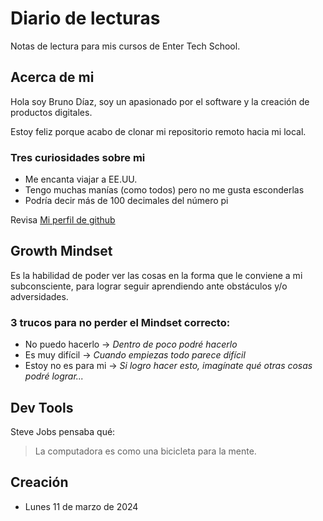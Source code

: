 # Diario de lecturas
Notas de lectura para mis cursos de Enter Tech School.

## Acerca de mi
Hola soy Bruno Díaz, soy un apasionado por el software y la creación de productos digitales.

Estoy feliz porque acabo de clonar mi repositorio remoto hacia mi local.

### Tres curiosidades sobre mi
- Me encanta viajar a EE.UU.
- Tengo muchas manías (como todos) pero no me gusta esconderlas
- Podría decir más de 100 decimales del número pi

Revisa [Mi perfil de github](https://github.com/bdiazc90)

## Growth Mindset
Es la habilidad de poder ver las cosas en la forma que le conviene a mi subconsciente, para lograr seguir aprendiendo ante obstáculos y/o adversidades.

### 3 trucos para no perder el Mindset correcto:
+ No puedo hacerlo -> *Dentro de poco podré hacerlo*
+ Es muy difícil -> *Cuando empiezas todo parece difícil*
+ Estoy no es para mi -> *Si logro hacer esto, imagínate qué otras cosas podré lograr...*

## Dev Tools
Steve Jobs pensaba qué:
> La computadora es como una bicicleta para la mente.

## Creación
- Lunes 11 de marzo de 2024
